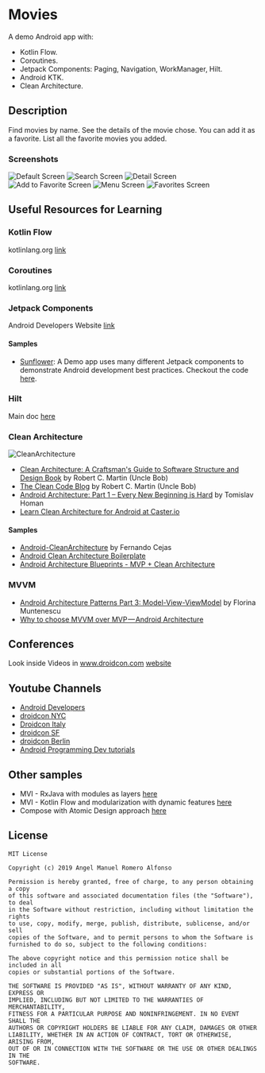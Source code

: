 # Movies
A demo Android app with: 
 * Kotlin Flow. 
 * Coroutines. 
 * Jetpack Components: Paging, Navigation, WorkManager, Hilt. 
 * Android KTK.
 * Clean Architecture.
 

Description
------------  
Find movies by name. See the details of the movie chose. You can add it as a favorite. List all the favorite movies you added.

### Screenshots
![Default Screen](screenshots/default.png "Default Screen")
![Search Screen](screenshots/search.png "Search Screen")
![Detail Screen](screenshots/detail.png "Detail Screen")
![Add to Favorite Screen](screenshots/add_favorite.png "Add to Favorite Screen")
![Menu Screen](screenshots/menu.png "Menu Screen")
![Favorites Screen](screenshots/favorites.png "Favorites Screen")

Useful Resources for Learning
----------------------------

### Kotlin Flow
kotlinlang.org [link][1]

### Coroutines
kotlinlang.org [link][2]

### Jetpack Components
Android Developers Website [link][3]

#### Samples
 * [Sunflower][4]: A Demo app uses many different Jetpack components to demonstrate Android development best practices. Checkout the code [here][5].

### Hilt
Main doc [here][6]

### Clean Architecture
![CleanArchitecture](screenshots/CleanArchitecture.jpg "Clean Architecture")

* [Clean Architecture: A Craftsman's Guide to Software Structure and Design Book][10] by Robert C. Martin (Uncle Bob)
* [The Clean Code Blog][7] by Robert C. Martin (Uncle Bob)
* [Android Architecture: Part 1 – Every New Beginning is Hard][8] by Tomislav Homan
* [Learn Clean Architecture for Android at Caster.io][11]

#### Samples
* [Android-CleanArchitecture][9] by Fernando Cejas
* [Android Clean Architecture Boilerplate][12]
* [Android Architecture Blueprints - MVP + Clean Architecture][13]

### MVVM
* [Android Architecture Patterns Part 3: Model-View-ViewModel][14] by Florina Muntenescu 
* [Why to choose MVVM over MVP — Android Architecture][15]

Conferences
----------------
Look inside Videos in www.droidcon.com [website][16]

Youtube Channels
----------------
* [Android Developers][17]
* [droidcon NYC][18]
* [Droidcon Italy][19]
* [droidcon SF][20]
* [droidcon Berlin][21]
* [Android Programming Dev tutorials][22]

Other samples
-------------
* MVI - RxJava with modules as layers [here][23]
* MVI - Kotlin Flow and modularization with dynamic features [here][24]
* Compose with Atomic Design approach [here][25]


[1]: https://kotlinlang.org/docs/reference/coroutines/flow.html
[2]: https://kotlinlang.org/docs/reference/coroutines/coroutines-guide.html
[3]: https://developer.android.com/jetpack
[4]: https://medium.com/androiddevelopers/introducing-android-sunflower-e421b43fe0c2
[5]: https://github.com/android/sunflower
[6]: https://developer.android.com/training/dependency-injection/hilt-android
[7]: https://blog.cleancoder.com/uncle-bob/2012/08/13/the-clean-architecture.html
[8]: https://five.agency/android-architecture-part-1-every-new-beginning-is-hard/
[9]: https://github.com/android10/Android-CleanArchitecture
[10]: https://www.amazon.com/Clean-Architecture-Craftsmans-Software-Structure/dp/0134494164/ref=sr_1_2?ie=UTF8&qid=1541340796&sr=8-2&keywords=clean+architecture
[11]: https://medium.com/exploring-android/learn-clean-architecture-for-android-at-caster-io-8f1513621c30
[12]: https://github.com/bufferapp/android-clean-architecture-boilerplate
[13]: https://github.com/googlesamples/android-architecture/tree/todo-mvp-clean/
[14]: https://medium.com/upday-devs/android-architecture-patterns-part-3-model-view-viewmodel-e7eeee76b73b
[15]: https://android.jlelse.eu/why-to-choose-mvvm-over-mvp-android-architecture-33c0f2de5516
[16]: https://www.droidcon.com/
[17]: https://www.youtube.com/channel/UCVHFbqXqoYvEWM1Ddxl0QDg
[18]: https://www.youtube.com/channel/UCSLXy31j2Z0sdDeeAX5JpPw
[19]: https://www.youtube.com/channel/UC9f8652addezs8ZUuKPB4Ow
[20]: https://www.youtube.com/channel/UCKubKoe1CBw_-n_GXetEQbg
[21]: https://www.youtube.com/channel/UCF4O2pQ8vBV8YmSAWb5QRPw
[22]: https://www.youtube.com/channel/UCSwuCetC3YlO1Y7bqVW5GHg
[23]: https://github.com/4mr0m3r0/movies-mvi-sample
[24]: https://github.com/4mr0m3r0/movies-modularization-sample
[25]: https://github.com/4mr0m3r0/atomic-design-sample

License
-------
````
MIT License

Copyright (c) 2019 Angel Manuel Romero Alfonso

Permission is hereby granted, free of charge, to any person obtaining a copy
of this software and associated documentation files (the "Software"), to deal
in the Software without restriction, including without limitation the rights
to use, copy, modify, merge, publish, distribute, sublicense, and/or sell
copies of the Software, and to permit persons to whom the Software is
furnished to do so, subject to the following conditions:

The above copyright notice and this permission notice shall be included in all
copies or substantial portions of the Software.

THE SOFTWARE IS PROVIDED "AS IS", WITHOUT WARRANTY OF ANY KIND, EXPRESS OR
IMPLIED, INCLUDING BUT NOT LIMITED TO THE WARRANTIES OF MERCHANTABILITY,
FITNESS FOR A PARTICULAR PURPOSE AND NONINFRINGEMENT. IN NO EVENT SHALL THE
AUTHORS OR COPYRIGHT HOLDERS BE LIABLE FOR ANY CLAIM, DAMAGES OR OTHER
LIABILITY, WHETHER IN AN ACTION OF CONTRACT, TORT OR OTHERWISE, ARISING FROM,
OUT OF OR IN CONNECTION WITH THE SOFTWARE OR THE USE OR OTHER DEALINGS IN THE
SOFTWARE.
````
